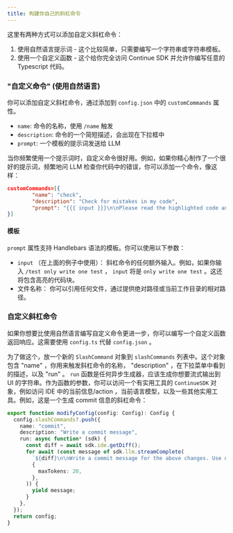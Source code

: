 ```yaml
---
title: 构建你自己的斜杠命令
---
```


这里有两种方式可以添加自定义斜杠命令：

1. 使用自然语言提示词 - 这个比较简单，只需要编写一个字符串或字符串模板。
2. 使用一个自定义函数 - 这个给你完全访问 Continue SDK 并允许你编写任意的 Typescript 代码。

### "自定义命令" (使用自然语言)

你可以添加自定义斜杠命令，通过添加到 `config.json` 中的 `customCommands` 属性。

- `name`: 命令的名称，使用 `/name` 触发
- `description`: 命令的一个简短描述，会出现在下拉框中
- `prompt`: 一个模板的提示词发送给 LLM

当你频繁使用一个提示词时，自定义命令很好用。例如，如果你精心制作了一个很好的提示词，频繁地问 LLM 检查你代码中的错误，你可以添加一个命令，像这样：

```json title="config.json"
customCommands=[{
        "name": "check",
        "description": "Check for mistakes in my code",
        "prompt": "{{{ input }}}\n\nPlease read the highlighted code and check for any mistakes. You should look for the following, and be extremely vigilant:\n- Syntax errors\n- Logic errors\n- Security vulnerabilities\n- Performance issues\n- Anything else that looks wrong\n\nOnce you find an error, please explain it as clearly as possible, but without using extra words. For example, instead of saying 'I think there is a syntax error on line 5', you should say 'Syntax error on line 5'. Give your answer as one bullet point per mistake found."
}]
```

#### 模板

`prompt` 属性支持 Handlebars 语法的模板。你可以使用以下参数：

- `input` （在上面的例子中使用）： 斜杠命令的任何额外输入。例如，如果你输入 `/test only write one test` ， `input` 将是 `only write one test` 。这还将包含高亮的代码块。
- 文件名称： 你可以引用任何文件，通过提供绝对路径或当前工作目录的相对路径。

### 自定义斜杠命令

如果你想要比使用自然语言编写自定义命令更进一步，你可以编写一个自定义函数返回响应。这需要使用 `config.ts` 代替 `config.json` 。

为了做这个，放一个新的 `SlashCommand` 对象到 `slashCommands` 列表中。这个对象包含 "name" ，你用来触发斜杠命令的名称， "description" ，在下拉菜单中看到的描述，以及 "run" 。 `run` 函数是任何异步生成器，应该生成你想要流式输出到 UI 的字符串。作为函数的参数，你可以访问一个有实用工具的 `ContinueSDK` 对象，例如访问 IDE 中的当前信息/action ，当前语言模型，以及一些其他实用工具。例如，这是一个生成 commit 信息的斜杠命令：

```typescript title="~/.continue/config.ts"
export function modifyConfig(config: Config): Config {
  config.slashCommands?.push({
    name: "commit",
    description: "Write a commit message",
    run: async function* (sdk) {
      const diff = await sdk.ide.getDiff();
      for await (const message of sdk.llm.streamComplete(
        `${diff}\n\nWrite a commit message for the above changes. Use no more than 20 tokens to give a brief description in the imperative mood (e.g. 'Add feature' not 'Added feature'):`,
        {
          maxTokens: 20,
        },
      )) {
        yield message;
      }
    },
  });
  return config;
}
```
